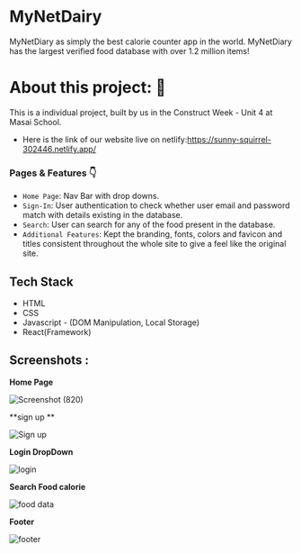 # MyNetDairy

MyNetDiary as simply the best calorie counter app in the world. MyNetDiary has the largest verified food database with over 1.2 million items!

# About this project: 🙌

This is a individual project, built by us in the Construct Week - Unit 4 at Masai School.

- Here is the link of our website live on netlify:https://sunny-squirrel-302446.netlify.app/



### Pages & Features 👇

- `Home Page`: Nav Bar with drop downs.
- `Sign-In`: User authentication to check whether user email and password match with details existing in the database.
- `Search`: User can search for any of the food present in the database.
- `Additional Features`: Kept the branding, fonts, colors and favicon and titles consistent throughout the whole site to give a feel like the original site.

## Tech Stack

- HTML
- CSS
- Javascript - (DOM Manipulation, Local Storage)
- React(Framework)

## Screenshots :

**Home Page**


![Screenshot (820)](https://user-images.githubusercontent.com/99814289/189310641-b1dbb09f-41d3-4959-8a54-5b6218042de6.png)


**sign up **

![Sign up](https://user-images.githubusercontent.com/99814289/189309687-905973af-e55e-4856-998c-8858fb38e880.png)


**Login DropDown**

![login](https://user-images.githubusercontent.com/99814289/189309777-2e27615f-fe4b-4edd-addf-3e55a43fcdf4.png)


**Search Food calorie**

![food data](https://user-images.githubusercontent.com/99814289/189309890-8f60d4d1-067b-4c45-b1ad-1dc6d1ba39aa.png)


**Footer**

![footer](https://user-images.githubusercontent.com/99814289/189310132-facceed2-4903-46ab-b9f6-96f9d0dd33c7.png)


